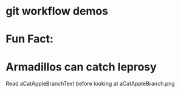 # git workflow demos

# Fun Fact:
# Armadillos can catch leprosy

Read aCatAppleBranchText before looking at aCatAppleBranch.png
